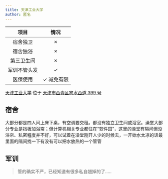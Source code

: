 ```yaml
---
title: 天津工业大学
author: 匿名
---
```


|项目|情况|
|:---:|:---:|
|宿舍独卫|✗|
|宿舍独浴|✗|
|第三卫生间|✗|
|军训不管头发|✓|
|医保使用|✓ 减免有限|

[天津工业大学](https://www.tiangong.edu.cn) 位于 [天津市西青区宾水西道 399 号](https://amap.com/place/B00160DEPY)

## 宿舍

大部分都是四人间上床下桌，有空调要交租。都没有独立卫生间或浴室。澡堂大部分专业是挡板加浴帘；但计算机相关专业都住在“软件园”，这里的澡堂有隔间但没浴帘、私密程度并不好，可以试着在澡堂刚开人少的时候去，一开始水太凉的话最里面的隔间找一下有没有可以把水放热的一个管管

## 军训

> 管的确实不严，已经知道有很多私自翘掉的了.....
